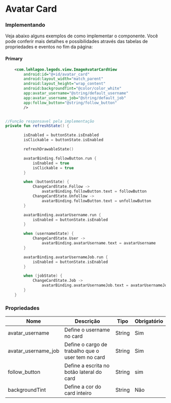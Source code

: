 # Avatar Card

### Implementando
Veja abaixo alguns exemplos de como implementar o componente. Você pode conferir mais detalhes e 
possibilidades através das tabelas de propriedades e eventos no fim da página:

#### Primary

```xml
    <com.lehlagoo.legods.view.ImageAvatarCardView
        android:id="@+id/avatar_card"
        android:layout_width="match_parent"
        android:layout_height="wrap_content"
        android:backgroundTint="@color/color_white"
        app:avatar_username="@string/default_username"
        app:avatar_username_job="@string/default_job"
        app:follow_button="@string/follow_button"
        />
```

```kotlin

//Função responsavel pela implementação
private fun refreshState() {

        isEnabled = buttonState.isEnabled
        isClickable = buttonState.isEnabled

        refreshDrawableState()

        avatarBinding.followButton.run {
            isEnabled = true
            isClickable = true
        }

        when (buttonState) {
            ChangeCardState.Follow ->
                avatarBinding.followButton.text = followButton
            ChangeCardState.Unfollow ->
                avatarBinding.followButton.text = unfollowButton
        }

        avatarBinding.avatarUsername.run {
            isEnabled = buttonState.isEnabled
        }

        when (usernameState) {
            ChangeCardState.User ->
                avatarBinding.avatarUsername.text = avatarUsername
        }

        avatarBinding.avatarUsernameJob.run {
            isEnabled = buttonState.isEnabled
        }

        when (jobState) {
            ChangeCardState.Job ->
                avatarBinding.avatarUsernameJob.text = avatarUsernameJob
        }
    }
```

### Propriedades

| Nome              | Descrição                                          | Tipo      | Obrigatório |
|-------------------|----------------------------------------------------|-----------|-------------|
|avatar_username    | Define o username no card                          |   String  |     Sim     |
|avatar_username_job| Define o cargo de trabalho que o user tem no card  |   String  |     Sim     |
|follow_button      | Define a escrita no botão lateral do card          |   String  |     sim     |
|backgroundTint     | Define a cor do card inteiro                       |   String  |     Não     |